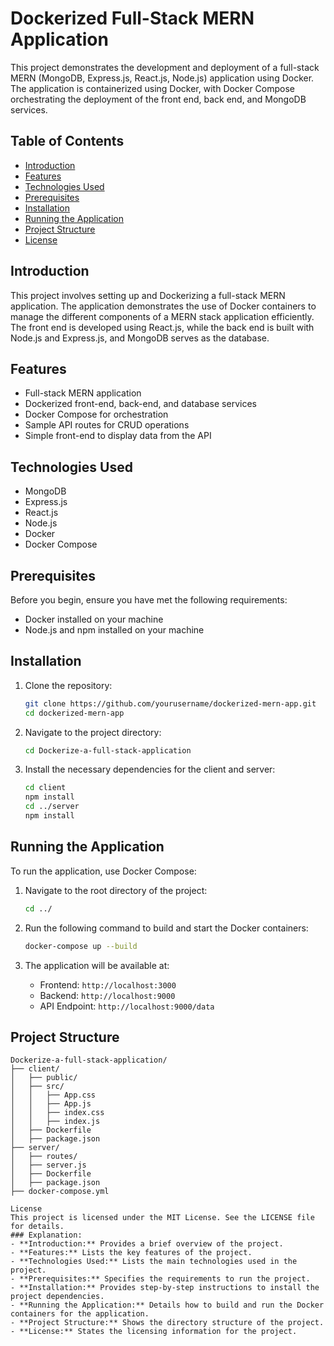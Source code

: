 # Dockerized Full-Stack MERN Application

This project demonstrates the development and deployment of a full-stack MERN (MongoDB, Express.js, React.js, Node.js) application using Docker. The application is containerized using Docker, with Docker Compose orchestrating the deployment of the front end, back end, and MongoDB services.

## Table of Contents

- [Introduction](#introduction)
- [Features](#features)
- [Technologies Used](#technologies-used)
- [Prerequisites](#prerequisites)
- [Installation](#installation)
- [Running the Application](#running-the-application)
- [Project Structure](#project-structure)
- [License](#license)

## Introduction

This project involves setting up and Dockerizing a full-stack MERN application. The application demonstrates the use of Docker containers to manage the different components of a MERN stack application efficiently. The front end is developed using React.js, while the back end is built with Node.js and Express.js, and MongoDB serves as the database.

## Features

- Full-stack MERN application
- Dockerized front-end, back-end, and database services
- Docker Compose for orchestration
- Sample API routes for CRUD operations
- Simple front-end to display data from the API

## Technologies Used

- MongoDB
- Express.js
- React.js
- Node.js
- Docker
- Docker Compose

## Prerequisites

Before you begin, ensure you have met the following requirements:

- Docker installed on your machine
- Node.js and npm installed on your machine

## Installation

1. Clone the repository:

    ```bash
    git clone https://github.com/yourusername/dockerized-mern-app.git
    cd dockerized-mern-app
    ```

2. Navigate to the project directory:

    ```bash
    cd Dockerize-a-full-stack-application
    ```

3. Install the necessary dependencies for the client and server:

    ```bash
    cd client
    npm install
    cd ../server
    npm install
    ```

## Running the Application

To run the application, use Docker Compose:

1. Navigate to the root directory of the project:

    ```bash
    cd ../
    ```

2. Run the following command to build and start the Docker containers:

    ```bash
    docker-compose up --build
    ```

3. The application will be available at:

    - Frontend: `http://localhost:3000`
    - Backend: `http://localhost:9000`
    - API Endpoint: `http://localhost:9000/data`

## Project Structure

```plaintext
Dockerize-a-full-stack-application/
├── client/
│   ├── public/
│   ├── src/
│   │   ├── App.css
│   │   ├── App.js
│   │   ├── index.css
│   │   ├── index.js
│   ├── Dockerfile
│   ├── package.json
├── server/
│   ├── routes/
│   ├── server.js
│   ├── Dockerfile
│   ├── package.json
├── docker-compose.yml

License
This project is licensed under the MIT License. See the LICENSE file for details.
### Explanation:
- **Introduction:** Provides a brief overview of the project.
- **Features:** Lists the key features of the project.
- **Technologies Used:** Lists the main technologies used in the project.
- **Prerequisites:** Specifies the requirements to run the project.
- **Installation:** Provides step-by-step instructions to install the project dependencies.
- **Running the Application:** Details how to build and run the Docker containers for the application.
- **Project Structure:** Shows the directory structure of the project.
- **License:** States the licensing information for the project.

